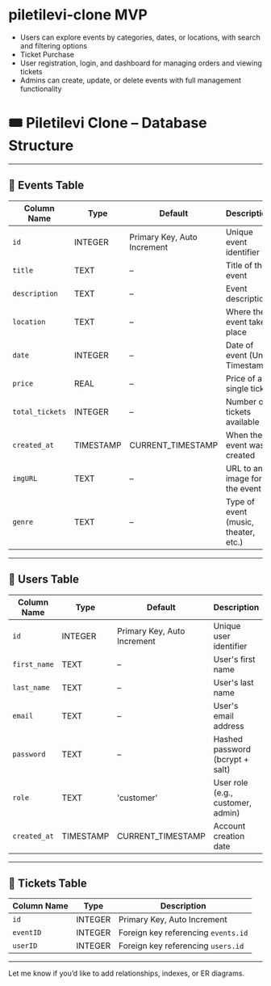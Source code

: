 # piletilevi-clone MVP
- Users can explore events by categories, dates, or locations, with search and filtering options
- Ticket Purchase
- User registration, login, and dashboard for managing orders and viewing tickets
- Admins can create, update, or delete events with full management functionality


# 🎟️ Piletilevi Clone – Database Structure


---

## 📅 Events Table

| Column Name     | Type       | Default               | Description                        |
|-----------------|------------|------------------------|------------------------------------|
| `id`            | INTEGER    | Primary Key, Auto Increment | Unique event identifier       |
| `title`         | TEXT       | –                      | Title of the event                 |
| `description`   | TEXT       | –                      | Event description                  |
| `location`      | TEXT       | –                      | Where the event takes place        |
| `date`          | INTEGER    | –                      | Date of event (Unix Timestamp)     |
| `price`         | REAL       | –                      | Price of a single ticket           |
| `total_tickets` | INTEGER    | –                      | Number of tickets available        |
| `created_at`    | TIMESTAMP  | CURRENT_TIMESTAMP      | When the event was created         |
| `imgURL`        | TEXT       | –                      | URL to an image for the event      |
| `genre`         | TEXT       | –                      | Type of event (music, theater, etc.) |

---

## 👤 Users Table

| Column Name   | Type      | Default           | Description                       |
|---------------|-----------|-------------------|-----------------------------------|
| `id`          | INTEGER   | Primary Key, Auto Increment | Unique user identifier     |
| `first_name`  | TEXT      | –                 | User's first name                 |
| `last_name`   | TEXT      | –                 | User's last name                  |
| `email`       | TEXT      | –                 | User's email address              |
| `password`    | TEXT      | –                 | Hashed password (bcrypt + salt)   |
| `role`        | TEXT      | 'customer'        | User role (e.g., customer, admin) |
| `created_at`  | TIMESTAMP | CURRENT_TIMESTAMP | Account creation date             |

---

## 🎫 Tickets Table

| Column Name | Type    | Description                             |
|-------------|---------|-----------------------------------------|
| `id`        | INTEGER | Primary Key, Auto Increment             |
| `eventID`   | INTEGER | Foreign key referencing `events.id`     |
| `userID`    | INTEGER | Foreign key referencing `users.id`      |

---

Let me know if you’d like to add relationships, indexes, or ER diagrams.
